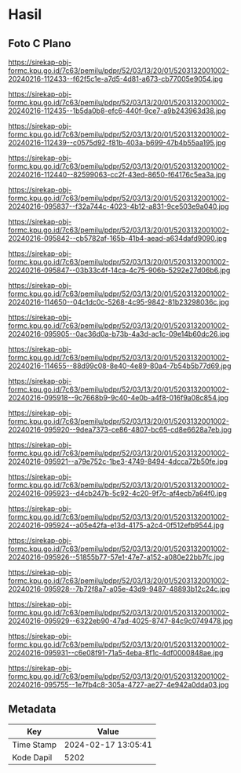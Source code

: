 # Hasil

## Foto C Plano

https://sirekap-obj-formc.kpu.go.id/7c63/pemilu/pdpr/52/03/13/20/01/5203132001002-20240216-112433--f62f5c1e-a7d5-4d81-a673-cb77005e9054.jpg

https://sirekap-obj-formc.kpu.go.id/7c63/pemilu/pdpr/52/03/13/20/01/5203132001002-20240216-112435--1b5da0b8-efc6-440f-9ce7-a9b243963d38.jpg

https://sirekap-obj-formc.kpu.go.id/7c63/pemilu/pdpr/52/03/13/20/01/5203132001002-20240216-112439--c0575d92-f81b-403a-b699-47b4b55aa195.jpg

https://sirekap-obj-formc.kpu.go.id/7c63/pemilu/pdpr/52/03/13/20/01/5203132001002-20240216-112440--82599063-cc2f-43ed-8650-f64176c5ea3a.jpg

https://sirekap-obj-formc.kpu.go.id/7c63/pemilu/pdpr/52/03/13/20/01/5203132001002-20240216-095837--f32a744c-4023-4b12-a831-9ce503e9a040.jpg

https://sirekap-obj-formc.kpu.go.id/7c63/pemilu/pdpr/52/03/13/20/01/5203132001002-20240216-095842--cb5782af-165b-41b4-aead-a634dafd9090.jpg

https://sirekap-obj-formc.kpu.go.id/7c63/pemilu/pdpr/52/03/13/20/01/5203132001002-20240216-095847--03b33c4f-14ca-4c75-906b-5292e27d06b6.jpg

https://sirekap-obj-formc.kpu.go.id/7c63/pemilu/pdpr/52/03/13/20/01/5203132001002-20240216-114650--04c1dc0c-5268-4c95-9842-81b23298036c.jpg

https://sirekap-obj-formc.kpu.go.id/7c63/pemilu/pdpr/52/03/13/20/01/5203132001002-20240216-095905--0ac36d0a-b73b-4a3d-ac1c-09e14b60dc26.jpg

https://sirekap-obj-formc.kpu.go.id/7c63/pemilu/pdpr/52/03/13/20/01/5203132001002-20240216-114655--88d99c08-8e40-4e89-80a4-7b54b5b77d69.jpg

https://sirekap-obj-formc.kpu.go.id/7c63/pemilu/pdpr/52/03/13/20/01/5203132001002-20240216-095918--9c7668b9-9c40-4e0b-a4f8-016f9a08c854.jpg

https://sirekap-obj-formc.kpu.go.id/7c63/pemilu/pdpr/52/03/13/20/01/5203132001002-20240216-095920--9dea7373-ce86-4807-bc65-cd8e6628a7eb.jpg

https://sirekap-obj-formc.kpu.go.id/7c63/pemilu/pdpr/52/03/13/20/01/5203132001002-20240216-095921--a79e752c-1be3-4749-8494-4dcca72b50fe.jpg

https://sirekap-obj-formc.kpu.go.id/7c63/pemilu/pdpr/52/03/13/20/01/5203132001002-20240216-095923--d4cb247b-5c92-4c20-9f7c-af4ecb7a64f0.jpg

https://sirekap-obj-formc.kpu.go.id/7c63/pemilu/pdpr/52/03/13/20/01/5203132001002-20240216-095924--a05e42fa-e13d-4175-a2c4-0f512efb9544.jpg

https://sirekap-obj-formc.kpu.go.id/7c63/pemilu/pdpr/52/03/13/20/01/5203132001002-20240216-095926--51855b77-57e1-47e7-a152-a080e22bb7fc.jpg

https://sirekap-obj-formc.kpu.go.id/7c63/pemilu/pdpr/52/03/13/20/01/5203132001002-20240216-095928--7b72f8a7-a05e-43d9-9487-48893b12c24c.jpg

https://sirekap-obj-formc.kpu.go.id/7c63/pemilu/pdpr/52/03/13/20/01/5203132001002-20240216-095929--6322eb90-47ad-4025-8747-84c9c0749478.jpg

https://sirekap-obj-formc.kpu.go.id/7c63/pemilu/pdpr/52/03/13/20/01/5203132001002-20240216-095931--c6e08f91-71a5-4eba-8f1c-4df0000848ae.jpg

https://sirekap-obj-formc.kpu.go.id/7c63/pemilu/pdpr/52/03/13/20/01/5203132001002-20240216-095755--1e7fb4c8-305a-4727-ae27-4e942a0dda03.jpg


## Metadata

| Key        | Value               |
| ---------- | ------------------- |
| Time Stamp | 2024-02-17 13:05:41 |
| Kode Dapil | 5202                |



